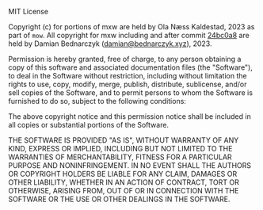 MIT License

Copyright (c) for portions of mxw are held by Ola Næss Kaldestad, 2023 as part of `mow`.
All copyright for mxw including and after commit [24bc0a8](https://github.com/dxbednarczyk/mxw/commit/24bc0a81ad09fb4f89b369bfb384adf301a7d902) 
are held by Damian Bednarczyk (<damian@bednarczyk.xyz>), 2023.

Permission is hereby granted, free of charge, to any person obtaining a copy
of this software and associated documentation files (the "Software"), to deal
in the Software without restriction, including without limitation the rights
to use, copy, modify, merge, publish, distribute, sublicense, and/or sell
copies of the Software, and to permit persons to whom the Software is
furnished to do so, subject to the following conditions:

The above copyright notice and this permission notice shall be included in all
copies or substantial portions of the Software.

THE SOFTWARE IS PROVIDED "AS IS", WITHOUT WARRANTY OF ANY KIND, EXPRESS OR
IMPLIED, INCLUDING BUT NOT LIMITED TO THE WARRANTIES OF MERCHANTABILITY,
FITNESS FOR A PARTICULAR PURPOSE AND NONINFRINGEMENT. IN NO EVENT SHALL THE
AUTHORS OR COPYRIGHT HOLDERS BE LIABLE FOR ANY CLAIM, DAMAGES OR OTHER
LIABILITY, WHETHER IN AN ACTION OF CONTRACT, TORT OR OTHERWISE, ARISING FROM,
OUT OF OR IN CONNECTION WITH THE SOFTWARE OR THE USE OR OTHER DEALINGS IN THE
SOFTWARE.
